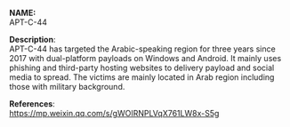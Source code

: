 **NAME:**  
APT-C-44
 

**Description**:   
APT-C-44 has targeted the Arabic-speaking region for three years since 2017 with dual-platform payloads on Windows and Android. It mainly uses phishing and third-party hosting websites to delivery payload and social media to spread. The victims are mainly located in Arab region including those with military background.

  
**References**:  
https://mp.weixin.qq.com/s/gWOIRNPLVqX761LW8x-S5g